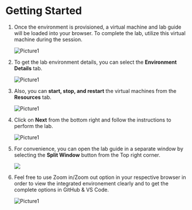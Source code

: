 # Getting Started

1. Once the environment is provisioned, a virtual machine and lab guide will be loaded into your browser. To complete the lab, utilize this virtual machine during the session.
 
     ![Picture1](../images/gt1.1.png)

1. To get the lab environment details, you can select the **Environment Details** tab.

    ![Picture1](../images/gt2.12.png)

1. Also, you can **start, stop, and restart** the virtual machines from the **Resources** tab.

   ![Picture1](../images/gt3.png)     

1. Click on **Next** from the bottom right and follow the instructions to perform the lab.

     ![Picture1](../images/gt4.png ) 

1. For convenience, you can open the lab guide in a separate window by selecting the **Split Window** button from the Top right corner.

     ![](../images/splitwindows.png)

1. Feel free to use Zoom in/Zoom out option in your respective browser in order to view the integrated environement clearly and to get the complete options in GitHub & VS Code.

   ![Picture1](../images/resolution.png ) 
